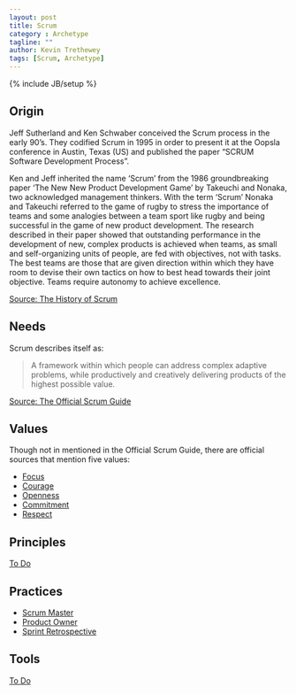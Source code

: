 ```yaml
---
layout: post
title: Scrum
category : Archetype
tagline: ""
author: Kevin Trethewey
tags: [Scrum, Archetype]
---
```

{% include JB/setup %}

## Origin
Jeff Sutherland and Ken Schwaber conceived the Scrum process in the early 90’s. They codified Scrum in 1995 in order to present it at the Oopsla conference in Austin, Texas (US) and published the paper “SCRUM Software Development Process”.

Ken and Jeff inherited the name ‘Scrum’ from the 1986 groundbreaking paper ‘The New New Product Development Game’ by Takeuchi and Nonaka, two acknowledged management thinkers. With the term ‘Scrum’ Nonaka and Takeuchi referred to the game of rugby to stress the importance of teams and some analogies between a team sport like rugby and being successful in the game of new product development. The research described in their paper showed that outstanding performance in the development of new, complex products is achieved when teams, as small and self-organizing units of people, are fed with objectives, not with tasks. The best teams are those that are given direction within which they have room to devise their own tactics on how to best head towards their joint objective. Teams require autonomy to achieve excellence.

[Source: The History of Scrum](http://www.scrumguides.org/history.html)

## Needs
Scrum describes itself as:

> A framework within which people can address complex adaptive problems, while productively and creatively delivering products of the highest possible value.

[Source: The Official Scrum Guide](http://www.scrumguides.org/docs/scrumguide/v1/scrum-guide-us.pdf)


## Values
Though not in mentioned in the Official Scrum Guide, there are official sources that mention five values:

* [Focus](/Value/Focus)
* [Courage](/Value/Courage)
* [Openness](/Value/Openness)
* [Commitment](/Value/Commitment)
* [Respect](/Value/Respect)

## Principles
[To Do](/explanation/TODO)

## Practices
* [Scrum Master](/Practice/ScrumMaster)
* [Product Owner](/Practice/ScrumProductOwner)
* [Sprint Retrospective](/Practice/TeamRetrospective)

## Tools
[To Do](/explanation/TODO)

